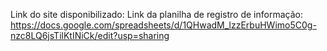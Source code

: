 Link do site disponibilizado: 
Link da planilha de registro de informação: https://docs.google.com/spreadsheets/d/1QHwadM_lzzErbuHWimo5C0g-nzc8LQ6jsTilKtINiCk/edit?usp=sharing